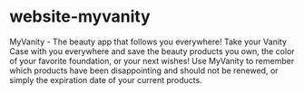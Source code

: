 # website-myvanity
MyVanity - The beauty app that follows you everywhere! Take your Vanity Case with you everywhere and save the beauty products you own, the color of your favorite foundation, or your next wishes! Use MyVanity to remember which products have been disappointing and should not be renewed, or simply the expiration date of your current products.
